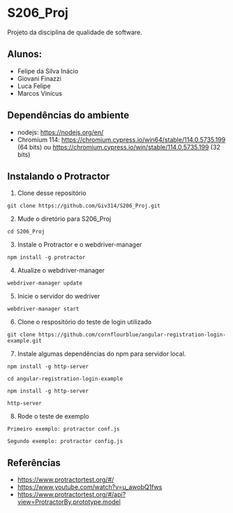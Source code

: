 # S206_Proj
Projeto da disciplina de qualidade de software.
## Alunos:
- Felipe da Silva Inácio
- Giovani Finazzi
- Luca Felipe
- Marcos Vinícus
## Dependências do ambiente
- nodejs: https://nodejs.org/en/
- Chromium 114: https://chromium.cypress.io/win64/stable/114.0.5735.199 (64 bits) ou https://chromium.cypress.io/win/stable/114.0.5735.199 (32 bits)
## Instalando o Protractor
1. Clone desse repositório
```
git clone https://github.com/Giv314/S206_Proj.git
```
2. Mude o diretório para S206_Proj
```
cd S206_Proj
```
3. Instale o Protractor e o webdriver-manager
```
npm install -g protractor
```
4. Atualize o webdriver-manager
```
webdriver-manager update
```
5. Inicie o servidor do wedriver
```
webdriver-manager start
```
6. Clone o respositório do teste de login utilizado
```
git clone https://github.com/cornflourblue/angular-registration-login-example.git
```
7. Instale algumas dependências do npm para servidor local.
```
npm install -g http-server
```
```
cd angular-registration-login-example
```
```
npm install -g http-server
```
```
http-server
```

8. Rode o teste de exemplo
```
Primeiro exemplo: protractor conf.js

Segundo exemplo: protractor config.js

```

## Referências
- https://www.protractortest.org/#/
- https://www.youtube.com/watch?v=u_awobQ1fws
- https://www.protractortest.org/#/api?view=ProtractorBy.prototype.model
